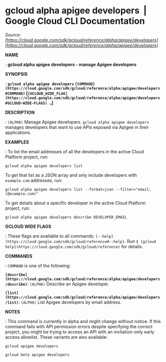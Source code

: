 # gcloud alpha apigee developers  |  Google Cloud CLI Documentation

*Source: [https://cloud.google.com/sdk/gcloud/reference/alpha/apigee/developers](https://cloud.google.com/sdk/gcloud/reference/alpha/apigee/developers)*

**NAME**

: **gcloud alpha apigee developers - manage Apigee developers**

**SYNOPSIS**

: **`gcloud alpha apigee developers` `[COMMAND](https://cloud.google.com/sdk/gcloud/reference/alpha/apigee/developers#COMMAND)` [`[GCLOUD_WIDE_FLAG](https://cloud.google.com/sdk/gcloud/reference/alpha/apigee/developers#GCLOUD-WIDE-FLAGS) …`]**

**DESCRIPTION**

: `(ALPHA)` Manage Apigee developers.
`gcloud alpha apigee developers` manages developers that want to use
APIs exposed via Apigee in their applications.

**EXAMPLES**

: To list the email addresses of all the developers in the active Cloud Platform
project, run:

```
gcloud alpha apigee developers list
```

To get that list as a JSON array and only include developers with
``example.com`` addresses, run:

```
gcloud alpha apigee developers list --format=json --filter="email:(@example.com)"
```

To get details about a specific developer in the active Cloud Platform project,
run:

```
gcloud alpha apigee developers describe DEVELOPER_EMAIL
```

**GCLOUD WIDE FLAGS**

: These flags are available to all commands: `[--help](https://cloud.google.com/sdk/gcloud/reference#--help)`.
Run `$ [gcloud help](https://cloud.google.com/sdk/gcloud/reference)` for details.

**COMMANDS**

: ``COMMAND`` is one of the following:

**`[describe](https://cloud.google.com/sdk/gcloud/reference/alpha/apigee/developers/describe)`**:
`(ALPHA)` Describe an Apigee developer.

**`[list](https://cloud.google.com/sdk/gcloud/reference/alpha/apigee/developers/list)`**:
`(ALPHA)` List Apigee developers by email address.

**NOTES**

: This command is currently in alpha and might change without notice. If this
command fails with API permission errors despite specifying the correct project,
you might be trying to access an API with an invitation-only early access
allowlist. These variants are also available:

```
gcloud apigee developers
```

```
gcloud beta apigee developers
```